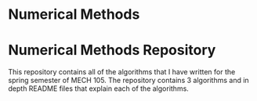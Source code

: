 # Numerical Methods
# Numerical Methods Repository
This repository contains all of the algorithms that I have written for the spring semester of MECH 105. The repository contains 3 algorithms and in depth README files that explain each of the algorithms.
